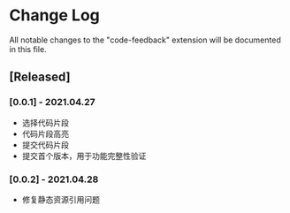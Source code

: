 # Change Log

All notable changes to the "code-feedback" extension will be documented in this file.

## [Released]

<!-- 2023.04.27 -->
### [0.0.1] - 2021.04.27
- 选择代码片段
- 代码片段高亮
- 提交代码片段
- 提交首个版本，用于功能完整性验证

### [0.0.2] - 2021.04.28
- 修复静态资源引用问题


